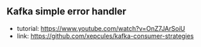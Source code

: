 ## Kafka simple error handler

* tutorial:  https://www.youtube.com/watch?v=OnZ7JArSoiU
* link: https://github.com/xepcules/kafka-consumer-strategies

